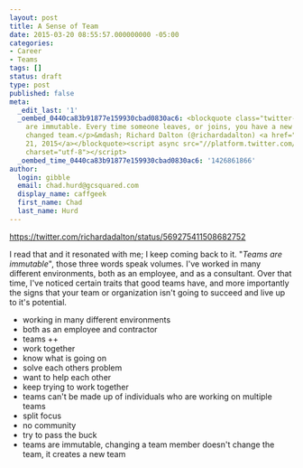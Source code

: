 ```yaml
---
layout: post
title: A Sense of Team
date: 2015-03-20 08:55:57.000000000 -05:00
categories:
- Career
- Teams
tags: []
status: draft
type: post
published: false
meta:
  _edit_last: '1'
  _oembed_0440ca83b91877e159930cbad0830ac6: <blockquote class="twitter-tweet" width="550"><p>Teams
    are immutable. Every time someone leaves, or joins, you have a new team, not a
    changed team.</p>&mdash; Richard Dalton (@richardadalton) <a href="https://twitter.com/richardadalton/status/569275411508682752">February
    21, 2015</a></blockquote><script async src="//platform.twitter.com/widgets.js"
    charset="utf-8"></script>
  _oembed_time_0440ca83b91877e159930cbad0830ac6: '1426861866'
author:
  login: gibble
  email: chad.hurd@gcsquared.com
  display_name: caffgeek
  first_name: Chad
  last_name: Hurd 
---
```

https://twitter.com/richardadalton/status/569275411508682752

I read that and it resonated with me; I keep coming back to it. "_Teams are immutable_", those three words speak volumes. I've worked in many different environments, both as an employee, and as a consultant. Over that time, I've noticed certain traits that good teams have, and more importantly the signs that your team or organization isn't going to succeed and live up to it's potential.

- working in many different environments  
 - both as an employee and contractor  
 - teams ++  
 - work together  
 - know what is going on  
 - solve each others problem  
 - want to help each other  
 - keep trying to work together  
 - teams can't be made up of individuals who are working on multiple teams  
 - split focus  
 - no community  
 - try to pass the buck  
 - teams are immutable, changing a team member doesn't change the team, it creates a new team